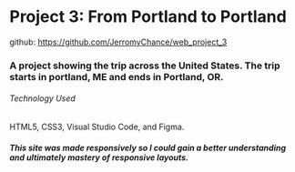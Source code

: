 # Project 3: From Portland to Portland

github: https://github.com/JerromyChance/web_project_3

### A project showing the trip across the United States. The trip starts in portland, ME and ends in Portland, OR.



###### Technology Used

HTML5, CSS3, Visual Studio Code, and Figma.

##### This site was made responsively so I could gain a better understanding and ultimately mastery of responsive layouts.